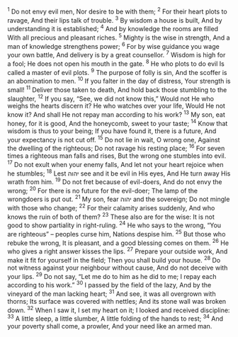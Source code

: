 <sup>1</sup> Do not envy evil men, Nor desire to be with them;
<sup>2</sup> For their heart plots to ravage, And their lips talk of trouble.
<sup>3</sup> By wisdom a house is built, And by understanding it is established;
<sup>4</sup> And by knowledge the rooms are filled With all precious and pleasant riches.
<sup>5</sup> Mighty is the wise in strength, And a man of knowledge strengthens power;
<sup>6</sup> For by wise guidance you wage your own battle, And delivery is by a great counsellor.
<sup>7</sup> Wisdom is high for a fool; He does not open his mouth in the gate.
<sup>8</sup> He who plots to do evil Is called a master of evil plots.
<sup>9</sup> The purpose of folly is sin, And the scoffer is an abomination to men.
<sup>10</sup> If you falter in the day of distress, Your strength is small!
<sup>11</sup> Deliver those taken to death, And hold back those stumbling to the slaughter,
<sup>12</sup> If you say, “See, we did not know this,” Would not He who weighs the hearts discern it? He who watches over your life, Would He not know it? And shall He not repay man according to his work?
<sup>13</sup> My son, eat honey, for it is good, And the honeycomb, sweet to your taste;
<sup>14</sup> Know that wisdom is thus to your being; If you have found it, there is a future, And your expectancy is not cut off.
<sup>15</sup> Do not lie in wait, O wrong one, Against the dwelling of the righteous; Do not ravage his resting place;
<sup>16</sup> For seven times a righteous man falls and rises, But the wrong one stumbles into evil.
<sup>17</sup> Do not exult when your enemy falls, And let not your heart rejoice when he stumbles;
<sup>18</sup> Lest יהוה see and it be evil in His eyes, And He turn away His wrath from him.
<sup>19</sup> Do not fret because of evil-doers, And do not envy the wrong;
<sup>20</sup> For there is no future for the evil-doer; The lamp of the wrongdoers is put out.
<sup>21</sup> My son, fear יהוה and the sovereign; Do not mingle with those who change;
<sup>22</sup> For their calamity arises suddenly, And who knows the ruin of both of them?
<sup>23</sup> These also are for the wise: It is not good to show partiality in right-ruling.
<sup>24</sup> He who says to the wrong, “You are righteous” – peoples curse him, Nations despise him.
<sup>25</sup> But those who rebuke the wrong, It is pleasant, and a good blessing comes on them.
<sup>26</sup> He who gives a right answer kisses the lips.
<sup>27</sup> Prepare your outside work, And make it fit for yourself in the field; Then you shall build your house.
<sup>28</sup> Do not witness against your neighbour without cause, And do not deceive with your lips.
<sup>29</sup> Do not say, “Let me do to him as he did to me; I repay each according to his work.”
<sup>30</sup> I passed by the field of the lazy, And by the vineyard of the man lacking heart;
<sup>31</sup> And see, it was all overgrown with thorns; Its surface was covered with nettles; And its stone wall was broken down.
<sup>32</sup> When I saw it, I set my heart on it; I looked and received discipline:
<sup>33</sup> A little sleep, a little slumber, A little folding of the hands to rest;
<sup>34</sup> And your poverty shall come, a prowler, And your need like an armed man.
